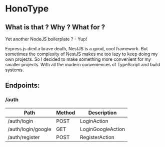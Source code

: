 # HonoType 

## What is that ? Why ? What for ?
Yet another NodeJS boilerplate ? - Yup!

Express.js died a brave death, NestJS is a good, cool framework. But sometimes the complexity of NestJS makes me too lazy to keep doing my own projects. So I decided to make something more convenient for my smaller projects. With all the modern conveniences of TypeScript and build systems.

## Endpoints:

### /auth
| Path               | Method | Description       |
|--------------------|--------|-------------------|
| /auth/login        | POST   | LoginAction       |
| /auth/login/google | GET    | LoginGoogleAction |
| /auth/register     | POST   | RegisterAction    |
